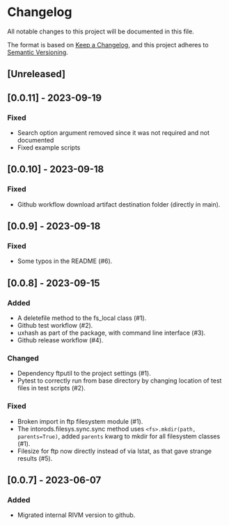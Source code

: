 # Changelog

All notable changes to this project will be documented in this file.

The format is based on [Keep a Changelog](https://keepachangelog.com/en/1.0.0/),
and this project adheres to [Semantic Versioning](https://semver.org/spec/v2.0.0.html).


## [Unreleased]

## [0.0.11] - 2023-09-19

### Fixed

- Search option argument removed since it was not required and not documented
- Fixed example scripts

## [0.0.10] - 2023-09-18

### Fixed

- Github workflow download artifact destination folder (directly in main).

## [0.0.9] - 2023-09-18

### Fixed

- Some typos in the README (#6).

## [0.0.8] - 2023-09-15

### Added

- A deletefile method to the fs_local class (#1).
- Github test workflow (#2).
- uxhash as part of the package, with command line interface (#3).
- Github release workflow (#4).

### Changed

- Dependency ftputil to the project settings (#1).
- Pytest to correctly run from base directory by changing location of test
  files in test scripts (#2).

### Fixed 

- Broken import in ftp filesystem module (#1).
- The intorods.filesys.sync.sync method uses `<fs>.mkdir(path, parents=True)`,
  added `parents` kwarg to mkdir for all filesystem classes (#1).
- Filesize for ftp now directly instead of via lstat, as that gave strange results (#5).

## [0.0.7] - 2023-06-07

### Added

- Migrated internal RIVM version to github.
